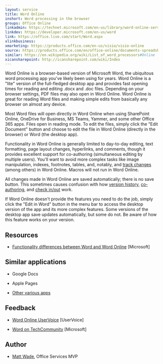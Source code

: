 ```yaml
---
layout: service
title: Word Online
inshort: Word processing in the browser
groups: Office Online
linkadmin: https://technet.microsoft.com/en-us/library/word-online-service-description.aspx
linkdev: https://developer.microsoft.com/en-us/word
link: https://office.live.com/start/Word.aspx
xlinkbusiness: 
xmarketing: https://products.office.com/en-us/visio/visio-online
source: https://products.office.com/en/office-online/documents-spreadsheets-presentations-office-online
similar: https://en.wikipedia.org/wiki/List_of_word_processors#Online
xicansharepoint: http://icansharepoint.com/wiki/Index
---
```


Word Online is a browser-based version of Microsoft Word, the ubiquitous
word processing app you've likely been using for years. Word Online is
a "lite" version of the full-fledged desktop app and provides fast
opening times for reading and editing .docx and .doc files. Depending on
your browser settings, PDF files may also open in Word Online. Word
Online is great for reading Word files and making simple edits from
basically any browser on almost any device.

Most Word files will open directly in Word Online when using SharePoint
Online, OneDrive for Business, MS Teams, Yammer, and some other Office
365 apps. Files open in reading mode. To edit the files, simply click
the "Edit Document" button and choose to edit the file in Word Online
(directly in the browser) or Word (the desktop app).

Functionality in Word Online is generally limited to day-to-day editing,
text formatting, page layout changes, hyperlinks, and comments, though
it provides excellent support for co-authoring (simultaneous editing by
multiple users). You'll want to avoid more complex tasks like image
manipulation, indexes, footnotes, tables, and, notably, and [track
changes](http://icansharepoint.com/version-history-isnt-track-changes/)
(among others) in Word Online. Macros will not run in Word Online.

All changes made in Word Online are saved automatically; there is no
save button. This sometimes causes confusion with how [version
history](http://icsh.pt/VersionHistory),
[co-authoring](http://icsh.pt/CoAuthoring), and [check
in/out](http://icsh.pt/SPCheckOut) work.

If Word Online doesn't provide the features you need to do the job,
simply click the "Edit in Word" button in the menu bar to access the
desktop version of the app and its more complex features. Some versions
of the desktop app save updates automatically, but some do not. Be aware
of how this feature works on your version.

Resources
---------

-   [Functionality differences between Word and Word
    Online](https://support.office.com/en-us/article/Differences-between-using-a-document-in-the-browser-and-in-Word-3e863ce3-e82c-4211-8f97-5b33c36c55f8)
    \[Microsoft\]

Similar applications
--------------------

-   Google Docs

-   Apple Pages

-   [Other various
    apps](https://en.wikipedia.org/wiki/List_of_word_processors#Online)

Feedback
---------

-   [Word Online UserVoice](https://word.uservoice.com/forums/271331-word-online)
    \[UserVoice\]
    
-   [Word on TechCommunity](https://techcommunity.microsoft.com/t5/Word/ct-p/Word)
    \[Microsoft\]
    
Author
---------

-   [Matt Wade](https://www.linkedin.com/in/thatmattwade/), Office Services MVP
